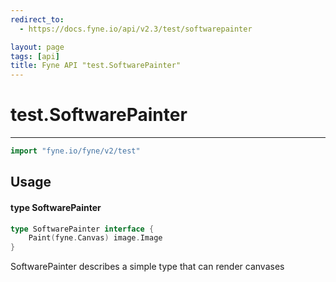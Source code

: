 ```yaml
---
redirect_to:
  - https://docs.fyne.io/api/v2.3/test/softwarepainter

layout: page
tags: [api]
title: Fyne API "test.SoftwarePainter"
---
```



# test.SoftwarePainter
---
```go
import "fyne.io/fyne/v2/test"
```

## Usage

#### type SoftwarePainter

```go
type SoftwarePainter interface {
	Paint(fyne.Canvas) image.Image
}
```

SoftwarePainter describes a simple type that can render canvases
